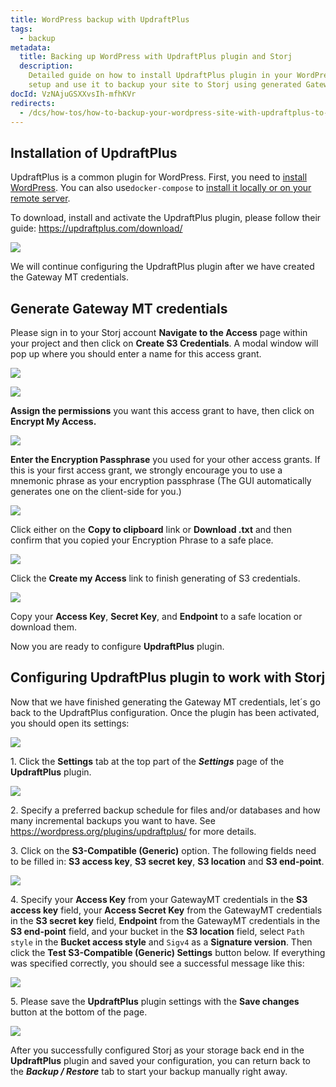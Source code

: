 ```yaml
---
title: WordPress backup with UpdraftPlus
tags:
  - backup
metadata:
  title: Backing up WordPress with UpdraftPlus plugin and Storj
  description:
    Detailed guide on how to install UpdraftPlus plugin in your WordPress
    setup and use it to backup your site to Storj using generated Gateway MT credentials.
docId: VzNAjuGSXXvsIh-mfhKVr
redirects:
  - /dcs/how-tos/how-to-backup-your-wordpress-site-with-updraftplus-to-storj-dcs
---
```


## Installation of UpdraftPlus

UpdraftPlus is a common plugin for WordPress. First, you need to [install WordPress](https://wordpress.org/support/article/how-to-install-wordpress/). You can also use`docker-compose` to [install it locally or on your remote server](https://docs.docker.com/samples/wordpress/).

To download, install and activate the UpdraftPlus plugin, please follow their guide: <https://updraftplus.com/download/>

![](https://link.us1.storjshare.io/raw/jua7rls6hkx5556qfcmhrqed2tfa/docs/images/W1rX6ZdrsYO76Yy5AuhIm_wordpress.png)

We will continue configuring the UpdraftPlus plugin after we have created the Gateway MT credentials.

## Generate Gateway MT credentials

Please sign in to your Storj account **Navigate to the Access** page within your project and then click on **Create S3 Credentials**. A modal window will pop up where you should enter a name for this access grant.

![](https://link.us1.storjshare.io/raw/jua7rls6hkx5556qfcmhrqed2tfa/docs/images/BC_m93u0hx0LSTkrIlvAi_wordpress2.png)

![](https://link.us1.storjshare.io/raw/jua7rls6hkx5556qfcmhrqed2tfa/docs/images/zMRmJWe8Yf__15KPTGG8o_wordpress3.png)

**Assign the permissions** you want this access grant to have, then click on **Encrypt My Access.**

![](https://link.us1.storjshare.io/raw/jua7rls6hkx5556qfcmhrqed2tfa/docs/images/80-mA1KwBVtiknf691R4Z_wordpress4.png)

**Enter the Encryption Passphrase** you used for your other access grants. If this is your first access grant, we strongly encourage you to use a mnemonic phrase as your encryption passphrase (The GUI automatically generates one on the client-side for you.)

![](https://link.us1.storjshare.io/raw/jua7rls6hkx5556qfcmhrqed2tfa/docs/images/UdKhUUmYf7OOGlCNaVq2Q_wordpress5.png)

Click either on the **Copy to clipboard** link or **Download .txt** and then confirm that you copied your Encryption Phrase to a safe place.

![](https://link.us1.storjshare.io/raw/jua7rls6hkx5556qfcmhrqed2tfa/docs/images/dy0nyX4BVQZLewP5yj9fJ_wordpress6.png)

Click the **Create my Access** link to finish generating of S3 credentials.

![](https://link.us1.storjshare.io/raw/jua7rls6hkx5556qfcmhrqed2tfa/docs/images/VQI4G3wAixCknE2lnML4q_wordpress7.png)

Copy your **Access Key**, **Secret Key**, and **Endpoint** to a safe location or download them.

Now you are ready to configure **UpdraftPlus** plugin.

## Configuring UpdraftPlus plugin to work with Storj

Now that we have finished generating the Gateway MT credentials, let´s go back to the UpdraftPlus configuration. Once the plugin has been activated, you should open its settings:

![](https://link.us1.storjshare.io/raw/jua7rls6hkx5556qfcmhrqed2tfa/docs/images/iSJUjPPdgIb_C5Xo-sozY_wordpress8.png)

1\. Click the **Settings** tab at the top part of the **_Settings_** page of the **UpdraftPlus** plugin.

![](https://link.us1.storjshare.io/raw/jua7rls6hkx5556qfcmhrqed2tfa/docs/images/VHpeQ4DAhNxi5CIZAQhw0_wordpress9.png)

2\. Specify a preferred backup schedule for files and/or databases and how many incremental backups you want to have. See <https://wordpress.org/plugins/updraftplus/> for more details.

3\. Click on the **S3-Compatible (Generic)** option. The following fields need to be filled in: **S3 access key**, **S3 secret key**, **S3 location** and **S3 end-point**.

![](https://link.us1.storjshare.io/raw/jua7rls6hkx5556qfcmhrqed2tfa/docs/images/W-rtITn3IuYXGg8cRvscU_wordpress10.png)

4\. Specify your **Access Key** from your GatewayMT credentials in the **S3 access key** field, your **Access Secret Key** from the GatewayMT credentials in the **S3 secret key** field, **Endpoint** from the GatewayMT credentials in the **S3 end-point** field, and your bucket in the **S3 location** field, select `Path style` in the **Bucket access style** and `Sigv4` as a **Signature version**. Then click the **Test S3-Compatible (Generic) Settings** button below. If everything was specified correctly, you should see a successful message like this:

![](https://link.us1.storjshare.io/raw/jua7rls6hkx5556qfcmhrqed2tfa/docs/images/wordpress-UpdraftPlus-2024.png)

5\. Please save the **UpdraftPlus** plugin settings with the **Save changes** button at the bottom of the page.

![](https://link.us1.storjshare.io/raw/jua7rls6hkx5556qfcmhrqed2tfa/docs/images/ZpdW_kXCk-t9jZugb0sMU_wordpress12.png)

After you successfully configured Storj as your storage back end in the **UpdraftPlus** plugin and saved your configuration, you can return back to the **_Backup / Restore_** tab to start your backup manually right away.
